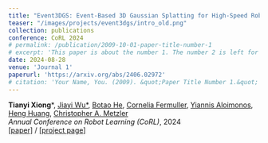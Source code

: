 ```yaml
---
title: "Event3DGS: Event-Based 3D Gaussian Splatting for High-Speed Robot Egomotion"
teaser: "/images/projects/event3dgs/intro_old.png"
collection: publications
conference: CoRL 2024
# permalink: /publication/2009-10-01-paper-title-number-1
# excerpt: 'This paper is about the number 1. The number 2 is left for future work.'
date: 2024-08-28
venue: 'Journal 1'
paperurl: 'https://arxiv.org/abs/2406.02972'
# citation: 'Your Name, You. (2009). &quot;Paper Title Number 1.&quot; <i>Journal 1</i>. 1(1).'
---
```

**Tianyi Xiong**\*, [Jiayi Wu*](https://jiayi-wu-leo.github.io/), [Botao He](https://bottle101.github.io/), [Cornelia Fermuller](https://users.umiacs.umd.edu/~fer/), [Yiannis Aloimonos](https://www.prg.cs.umd.edu/), [Heng Huang](https://scholar.google.com/citations?user=4OqLaDwAAAAJ), [Christopher A. Metzler](https://www.cs.umd.edu/~metzler/) <br/>
<i>Annual Conference on Robot Learning (CoRL)</i>, 2024 <br/>
[[paper]](https://arxiv.org/abs/2406.02972) / [[project page]](../event3dgs)

